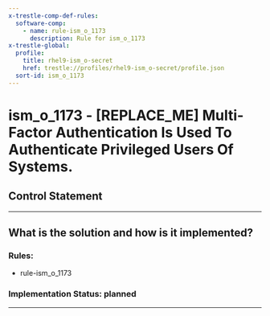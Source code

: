 ```yaml
---
x-trestle-comp-def-rules:
  software-comp:
    - name: rule-ism_o_1173
      description: Rule for ism_o_1173
x-trestle-global:
  profile:
    title: rhel9-ism_o-secret
    href: trestle://profiles/rhel9-ism_o-secret/profile.json
  sort-id: ism_o_1173
---
```


# ism_o_1173 - \[REPLACE_ME\] Multi-Factor Authentication Is Used To Authenticate Privileged Users Of Systems.

## Control Statement

______________________________________________________________________

## What is the solution and how is it implemented?

<!-- For implementation status enter one of: implemented, partial, planned, alternative, not-applicable -->

<!-- Note that the list of rules under ### Rules: is read-only and changes will not be captured after assembly to JSON -->

<!-- Add control implementation description here for control: ism_o_1173 -->

### Rules:

  - rule-ism_o_1173

### Implementation Status: planned

______________________________________________________________________
